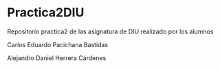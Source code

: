 # Practica2DIU
Repositorio practica2 de las asignatura de DIU realizado por los alumnos

Carlos Eduardo Pacichana Bastidas

Alejandro Daniel Herrera Cárdenes
